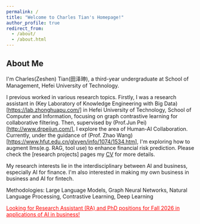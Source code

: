 ```yaml
---
permalink: /
title: "Welcome to Charles Tian's Homepage!"
author_profile: true
redirect_from: 
  - /about/
  - /about.html
---
```


## About Me

I'm Charles(Zeshen) Tian(田泽珅), a third-year undergraduate at School of Management, Hefei University of Technology.

I previous worked in various research topics. Firstly, I was a research assistant in (Key Laboratory of Knowledge Engineering with Big Data)[https://lab.zhonghuapu.com/] in Hefei University of Technology, School of Computer and Information, focusing on graph contrastive learning for collaborative filtering. Then, supervised by (Prof.Jun Pei)[http://www.drpeijun.com/], I explore the area of Human-AI Collaboration. Currently, under the guidance of (Prof. Zhao Wang)[https://www.hfut.edu.cn/glxyen/info/1074/1534.htm], I'm exploring how to augment llms(e.g. RAG, tool use) to enhance financial risk prediction. Please check the [research projects] pages my [CV](https://zeshentian.github.io/files/CV.pdf) for more details.

My research interests lie in the interdisciplinary between AI and business, especially AI for finance. I'm also interested in making my own business in business and AI for fintech. 

Methodologies: Large Language Models, Graph Neural Networks, Natural Language Processing, Contrastive Learning, Deep Learning



<span style="color:red;"><u>Looking for Research Assistant (RA) and PhD positions for Fall 2026 in applications of AI in business!</u></span>

